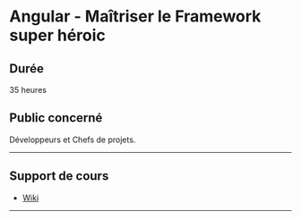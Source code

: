# Angular - Maîtriser le Framework super héroic

## Durée

35 heures

## Public concerné

Développeurs et Chefs de projets.

___

## Support de cours

* [Wiki](https://github.com/seeren-training/Angular/wiki)

___